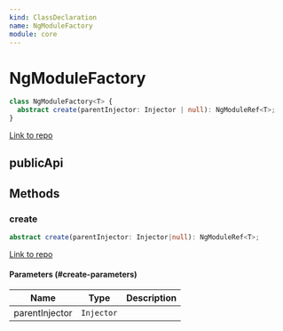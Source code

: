 ```yaml
---
kind: ClassDeclaration
name: NgModuleFactory
module: core
---
```


# NgModuleFactory

```ts
class NgModuleFactory<T> {
  abstract create(parentInjector: Injector | null): NgModuleRef<T>;
}
```

[Link to repo](https://github.com/timdeschryver/angular/blob/master/packages/core/src/linker/ng_module_factory.ts#L58-L61)

## publicApi

## Methods

### create

```ts
abstract create(parentInjector: Injector|null): NgModuleRef<T>;
```

[Link to repo](https://github.com/timdeschryver/angular/blob/master/packages/core/src/linker/ng_module_factory.ts#L60-L60)

#### Parameters (#create-parameters)

| Name           | Type       | Description |
| -------------- | ---------- | ----------- |
| parentInjector | `Injector` |             |
